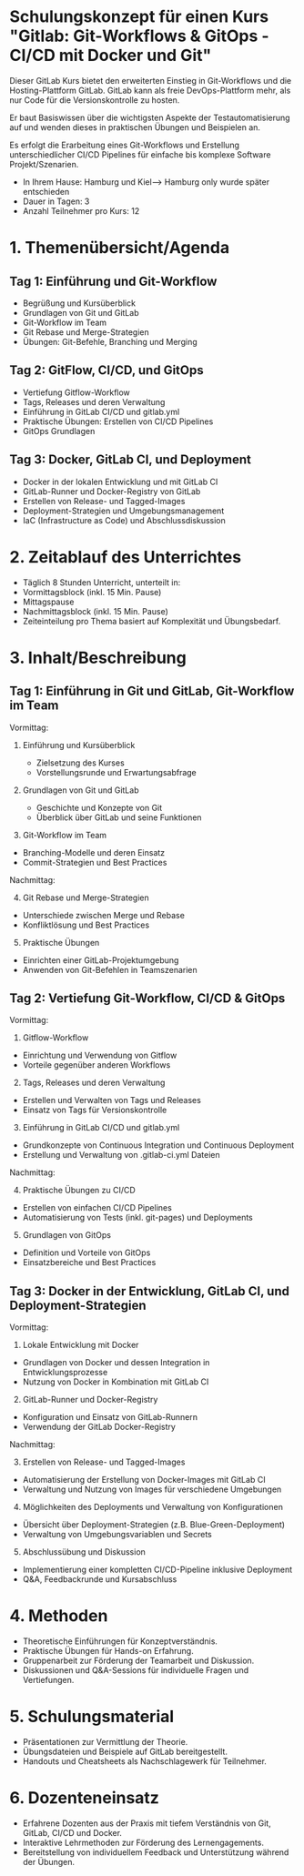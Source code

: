 # Schulungskonzept für einen Kurs "Gitlab: Git-Workflows & GitOps - CI/CD mit Docker und Git"

Dieser GitLab Kurs bietet den erweiterten Einstieg in Git-Workflows und die Hosting-Plattform GitLab. GitLab kann als freie DevOps-Plattform mehr, als nur Code für die Versionskontrolle zu hosten.

Er baut Basiswissen über die wichtigsten Aspekte der Testautomatisierung auf und wenden dieses in praktischen Übungen und Beispielen an.

Es erfolgt die Erarbeitung eines Git-Workflows und Erstellung unterschiedlicher CI/CD Pipelines für einfache bis komplexe Software Projekt/Szenarien.

- In Ihrem Hause: Hamburg und Kiel--> Hamburg only wurde später entschieden
- Dauer in Tagen: 3
- Anzahl Teilnehmer pro Kurs: 12


# 1. Themenübersicht/Agenda

## Tag 1: Einführung und Git-Workflow
- Begrüßung und Kursüberblick
- Grundlagen von Git und GitLab
- Git-Workflow im Team
- Git Rebase und Merge-Strategien
- Übungen: Git-Befehle, Branching und Merging


## Tag 2: GitFlow, CI/CD, und GitOps
- Vertiefung Gitflow-Workflow
- Tags, Releases und deren Verwaltung
- Einführung in GitLab CI/CD und gitlab.yml
- Praktische Übungen: Erstellen von CI/CD Pipelines
- GitOps Grundlagen


## Tag 3: Docker, GitLab CI, und Deployment
- Docker in der lokalen Entwicklung und mit GitLab CI
- GitLab-Runner und Docker-Registry von GitLab
- Erstellen von Release- und Tagged-Images
- Deployment-Strategien und Umgebungsmanagement
- IaC (Infrastructure as Code) und Abschlussdiskussion


# 2. Zeitablauf des Unterrichtes

- Täglich 8 Stunden Unterricht, unterteilt in:
- Vormittagsblock (inkl. 15 Min. Pause)
- Mittagspause
- Nachmittagsblock (inkl. 15 Min. Pause)
- Zeiteinteilung pro Thema basiert auf Komplexität und Übungsbedarf.


# 3. Inhalt/Beschreibung

## Tag 1: Einführung in Git und GitLab, Git-Workflow im Team

Vormittag:

1. Einführung und Kursüberblick
    - Zielsetzung des Kurses
    - Vorstellungsrunde und Erwartungsabfrage


2. Grundlagen von Git und GitLab
    - Geschichte und Konzepte von Git
    - Überblick über GitLab und seine Funktionen


3. Git-Workflow im Team
- Branching-Modelle und deren Einsatz
- Commit-Strategien und Best Practices


Nachmittag:

4. Git Rebase und Merge-Strategien
- Unterschiede zwischen Merge und Rebase
- Konfliktlösung und Best Practices


5. Praktische Übungen
- Einrichten einer GitLab-Projektumgebung
- Anwenden von Git-Befehlen in Teamszenarien


## Tag 2: Vertiefung Git-Workflow, CI/CD & GitOps

Vormittag:

1. Gitflow-Workflow
- Einrichtung und Verwendung von Gitflow
- Vorteile gegenüber anderen Workflows


2. Tags, Releases und deren Verwaltung
- Erstellen und Verwalten von Tags und Releases
- Einsatz von Tags für Versionskontrolle


3. Einführung in GitLab CI/CD und gitlab.yml
- Grundkonzepte von Continuous Integration und Continuous Deployment
- Erstellung und Verwaltung von .gitlab-ci.yml Dateien


Nachmittag:

4. Praktische Übungen zu CI/CD
- Erstellen von einfachen CI/CD Pipelines
- Automatisierung von Tests (inkl. git-pages) und Deployments


5. Grundlagen von GitOps
- Definition und Vorteile von GitOps
- Einsatzbereiche und Best Practices


## Tag 3: Docker in der Entwicklung, GitLab CI, und Deployment-Strategien

Vormittag:

1. Lokale Entwicklung mit Docker
- Grundlagen von Docker und dessen Integration in Entwicklungsprozesse
- Nutzung von Docker in Kombination mit GitLab CI


2. GitLab-Runner und Docker-Registry
- Konfiguration und Einsatz von GitLab-Runnern
- Verwendung der GitLab Docker-Registry


Nachmittag:

3. Erstellen von Release- und Tagged-Images
- Automatisierung der Erstellung von Docker-Images mit GitLab CI
- Verwaltung und Nutzung von Images für verschiedene Umgebungen


4. Möglichkeiten des Deployments und Verwaltung von Konfigurationen
- Übersicht über Deployment-Strategien (z.B. Blue-Green-Deployment)
- Verwaltung von Umgebungsvariablen und Secrets


5. Abschlussübung und Diskussion
- Implementierung einer kompletten CI/CD-Pipeline inklusive Deployment
- Q&A, Feedbackrunde und Kursabschluss


# 4. Methoden

- Theoretische Einführungen für Konzeptverständnis.
- Praktische Übungen für Hands-on Erfahrung.
- Gruppenarbeit zur Förderung der Teamarbeit und Diskussion.
- Diskussionen und Q&A-Sessions für individuelle Fragen und Vertiefungen.


# 5. Schulungsmaterial

- Präsentationen zur Vermittlung der Theorie.
- Übungsdateien und Beispiele auf GitLab bereitgestellt.
- Handouts und Cheatsheets als Nachschlagewerk für Teilnehmer.


# 6. Dozenteneinsatz

- Erfahrene Dozenten aus der Praxis mit tiefem Verständnis von Git, GitLab, CI/CD und Docker.
- Interaktive Lehrmethoden zur Förderung des Lernengagements.
- Bereitstellung von individuellem Feedback und Unterstützung während der Übungen.